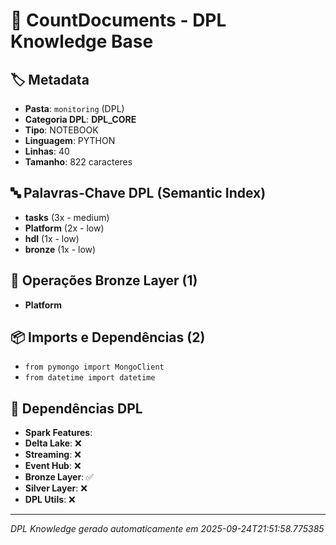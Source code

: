 # 🌊 CountDocuments - DPL Knowledge Base

## 🏷️ Metadata
- **Pasta**: `monitoring` (DPL)
- **Categoria DPL**: **DPL_CORE**
- **Tipo**: NOTEBOOK
- **Linguagem**: PYTHON
- **Linhas**: 40
- **Tamanho**: 822 caracteres

## 🔤 Palavras-Chave DPL (Semantic Index)
- **tasks** (3x - medium)
- **Platform** (2x - low)
- **hdl** (1x - low)
- **bronze** (1x - low)

## 🥉 Operações Bronze Layer (1)

- **Platform**

## 📦 Imports e Dependências (2)

- `from pymongo import MongoClient`
- `from datetime import datetime`

## 🔗 Dependências DPL

- **Spark Features**: 
- **Delta Lake**: ❌
- **Streaming**: ❌
- **Event Hub**: ❌
- **Bronze Layer**: ✅
- **Silver Layer**: ❌
- **DPL Utils**: ❌

---
*DPL Knowledge gerado automaticamente em 2025-09-24T21:51:58.775385*
